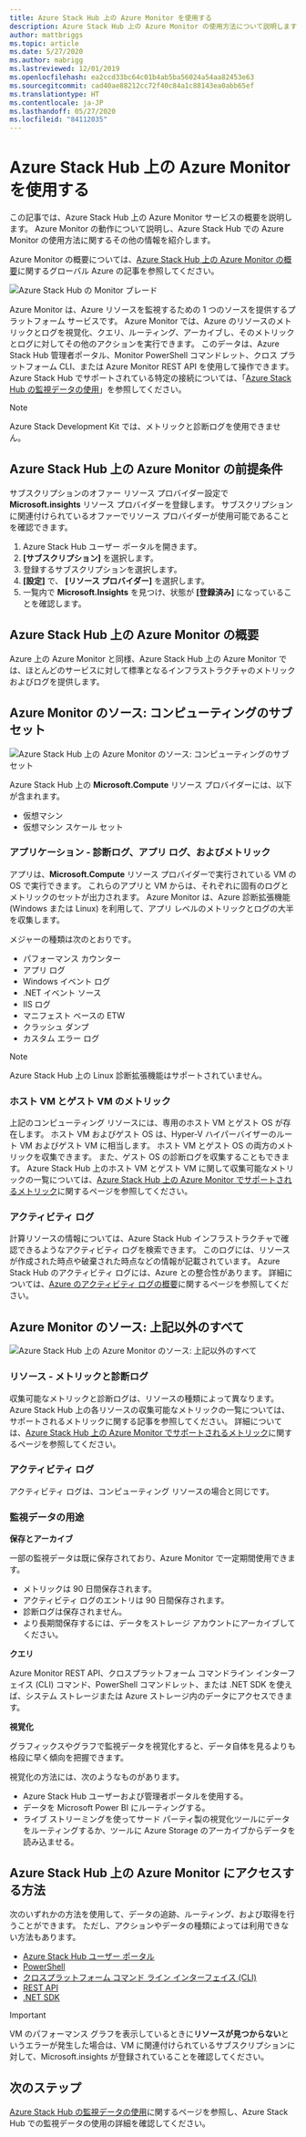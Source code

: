 ```yaml
---
title: Azure Stack Hub 上の Azure Monitor を使用する
description: Azure Stack Hub 上の Azure Monitor の使用方法について説明します。
author: mattbriggs
ms.topic: article
ms.date: 5/27/2020
ms.author: mabrigg
ms.lastreviewed: 12/01/2019
ms.openlocfilehash: ea2ccd33bc64c01b4ab5ba56024a54aa82453e63
ms.sourcegitcommit: cad40ae88212cc72f40c84a1c88143ea0abb65ef
ms.translationtype: HT
ms.contentlocale: ja-JP
ms.lasthandoff: 05/27/2020
ms.locfileid: "84112035"
---
```

# <a name="use-azure-monitor-on-azure-stack-hub"></a>Azure Stack Hub 上の Azure Monitor を使用する

この記事では、Azure Stack Hub 上の Azure Monitor サービスの概要を説明します。 Azure Monitor の動作について説明し、Azure Stack Hub での Azure Monitor の使用方法に関するその他の情報を紹介します。

Azure Monitor の概要については、[Azure Stack Hub 上の Azure Monitor の概要](https://docs.microsoft.com/azure/monitoring-and-diagnostics/monitoring-get-started)に関するグローバル Azure の記事を参照してください。

![Azure Stack Hub の Monitor ブレード](./media/azure-stack-metrics-azure-data/azs-monitor.png)

Azure Monitor は、Azure リソースを監視するための 1 つのソースを提供するプラットフォーム サービスです。 Azure Monitor では、Azure のリソースのメトリックとログを視覚化、クエリ、ルーティング、アーカイブし、そのメトリックとログに対してその他のアクションを実行できます。 このデータは、Azure Stack Hub 管理者ポータル、Monitor PowerShell コマンドレット、クロス プラットフォーム CLI、または Azure Monitor REST API を使用して操作できます。 Azure Stack Hub でサポートされている特定の接続については、「[Azure Stack Hub の監視データの使用](azure-stack-metrics-monitor.md)」を参照してください。

> [!Note]
> Azure Stack Development Kit では、メトリックと診断ログを使用できません。

## <a name="prerequisites-for-azure-monitor-on-azure-stack-hub"></a>Azure Stack Hub 上の Azure Monitor の前提条件

サブスクリプションのオファー リソース プロバイダー設定で **Microsoft.insights** リソース プロバイダーを登録します。 サブスクリプションに関連付けられているオファーでリソース プロバイダーが使用可能であることを確認できます。

1. Azure Stack Hub ユーザー ポータルを開きます。
2. **[サブスクリプション]** を選択します。
3. 登録するサブスクリプションを選択します。
4. **[設定]** で、 **[リソース プロバイダー]** を選択します。 
5. 一覧内で **Microsoft.Insights** を見つけ、状態が **[登録済み]** になっていることを確認します。

## <a name="overview-of-azure-monitor-on-azure-stack-hub"></a>Azure Stack Hub 上の Azure Monitor の概要

Azure 上の Azure Monitor と同様、Azure Stack Hub 上の Azure Monitor では、ほとんどのサービスに対して標準となるインフラストラクチャのメトリックおよびログを提供します。

## <a name="azure-monitor-sources-compute-subset"></a>Azure Monitor のソース: コンピューティングのサブセット

![Azure Stack Hub 上の Azure Monitor のソース: コンピューティングのサブセット](media//azure-stack-metrics-azure-data/azs-monitor-computersubset.svg)

Azure Stack Hub 上の **Microsoft.Compute** リソース プロバイダーには、以下が含まれます。
 - 仮想マシン 
 - 仮想マシン スケール セット

### <a name="application---diagnostics-logs-app-logs-and-metrics"></a>アプリケーション - 診断ログ、アプリ ログ、およびメトリック

アプリは、**Microsoft.Compute** リソース プロバイダーで実行されている VM の OS で実行できます。 これらのアプリと VM からは、それぞれに固有のログとメトリックのセットが出力されます。 Azure Monitor は、Azure 診断拡張機能 (Windows または Linux) を利用して、アプリ レベルのメトリックとログの大半を収集します。

メジャーの種類は次のとおりです。
 - パフォーマンス カウンター
 - アプリ ログ
 - Windows イベント ログ
 - .NET イベント ソース
 - IIS ログ
 - マニフェスト ベースの ETW
 - クラッシュ ダンプ
 - カスタム エラー ログ

> [!Note]  
> Azure Stack Hub 上の Linux 診断拡張機能はサポートされていません。

### <a name="host-and-guest-vm-metrics"></a>ホスト VM とゲスト VM のメトリック

上記のコンピューティング リソースには、専用のホスト VM とゲスト OS が存在します。 ホスト VM およびゲスト OS は、Hyper-V ハイパーバイザーのルート VM およびゲスト VM に相当します。 ホスト VM とゲスト OS の両方のメトリックを収集できます。 また、ゲスト OS の診断ログを収集することもできます。 Azure Stack Hub 上のホスト VM とゲスト VM に関して収集可能なメトリックの一覧については、[Azure Stack Hub 上の Azure Monitor でサポートされるメトリック](azure-stack-metrics-supported.md)に関するページを参照してください。 

### <a name="activity-log"></a>アクティビティ ログ

計算リソースの情報については、Azure Stack Hub インフラストラクチャで確認できるようなアクティビティ ログを検索できます。 このログには、リソースが作成された時点や破棄された時点などの情報が記載されています。 Azure Stack Hub のアクティビティ ログには、Azure との整合性があります。 詳細については、[Azure のアクティビティ ログの概要](https://docs.microsoft.com/azure/monitoring-and-diagnostics/monitoring-overview-activity-logs)に関するページを参照してください。 


## <a name="azure-monitor-sources-everything-else"></a>Azure Monitor のソース: 上記以外のすべて

![Azure Stack Hub 上の Azure Monitor のソース: 上記以外のすべて](media//azure-stack-metrics-azure-data/azs-monitor-othersubset.svg)

### <a name="resources---metrics-and-diagnostics-logs"></a>リソース - メトリックと診断ログ

収集可能なメトリックと診断ログは、リソースの種類によって異なります。 Azure Stack Hub 上の各リソースの収集可能なメトリックの一覧については、サポートされるメトリックに関する記事を参照してください。 詳細については、[Azure Stack Hub 上の Azure Monitor でサポートされるメトリック](azure-stack-metrics-supported.md)に関するページを参照してください。

### <a name="activity-log"></a>アクティビティ ログ

アクティビティ ログは、コンピューティング リソースの場合と同じです。 

### <a name="uses-for-monitoring-data"></a>監視データの用途

**保存とアーカイブ**  

一部の監視データは既に保存されており、Azure Monitor で一定期間使用できます。 
 - メトリックは 90 日間保存されます。 
 - アクティビティ ログのエントリは 90 日間保存されます。 
 - 診断ログは保存されません。
 - より長期間保存するには、データをストレージ アカウントにアーカイブしてください。

**クエリ**  

Azure Monitor REST API、クロスプラットフォーム コマンドライン インターフェイス (CLI) コマンド、PowerShell コマンドレット、または .NET SDK を使えば、システム ストレージまたは Azure ストレージ内のデータにアクセスできます。 

**視覚化**

グラフィックスやグラフで監視データを視覚化すると、データ自体を見るよりも格段に早く傾向を把握できます。 

視覚化の方法には、次のようなものがあります。
 - Azure Stack Hub ユーザーおよび管理者ポータルを使用する。
 - データを Microsoft Power BI にルーティングする。
 - ライブ ストリーミングを使ってサード パーティ製の視覚化ツールにデータをルーティングするか、ツールに Azure Storage のアーカイブからデータを読み込ませる。

## <a name="methods-of-accessing-azure-monitor-on-azure-stack-hub"></a>Azure Stack Hub 上の Azure Monitor にアクセスする方法

次のいずれかの方法を使用して、データの追跡、ルーティング、および取得を行うことができます。 ただし、アクションやデータの種類によっては利用できない方法もあります。 

 - [Azure Stack Hub ユーザー ポータル ](azure-stack-use-portal.md)
 - [PowerShell](https://docs.microsoft.com/azure/monitoring-and-diagnostics/insights-powershell-samples)
 - [クロスプラットフォーム コマンド ライン インターフェイス (CLI)](https://docs.microsoft.com/azure/monitoring-and-diagnostics/insights-cli-samples)
 - [REST API](https://docs.microsoft.com/rest/api/monitor)
 - [.NET SDK](https://www.nuget.org/packages/Microsoft.Azure.Management.Monitor)

> [!Important]  
> VM のパフォーマンス グラフを表示しているときに**リソースが見つからない**というエラーが発生した場合は、VM に関連付けられているサブスクリプションに対して、Microsoft.insights が登録されていることを確認してください。

## <a name="next-steps"></a>次のステップ

[Azure Stack Hub の監視データの使用](azure-stack-metrics-monitor.md)に関するページを参照し、Azure Stack Hub での監視データの使用の詳細を確認してください。
